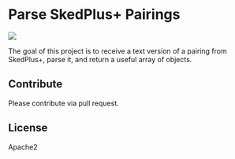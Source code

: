 # Parse SkedPlus+ Pairings

![](https://travis-ci.org/ryanburnette/skedplus_pairing.svg?branch=master)

The goal of this project is to receive a text version of a pairing from
SkedPlus+, parse it, and return a useful array of objects.

## Contribute

Please contribute via pull request.

## License

Apache2
